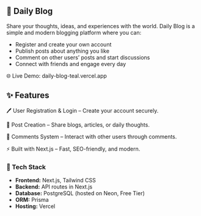 ## 📝 Daily Blog
Share your thoughts, ideas, and experiences with the world.
Daily Blog is a simple and modern blogging platform where you can:

-  Register and create your own account
-  Publish posts about anything you like
-  Comment on other users’ posts and start discussions
-  Connect with friends and engage every day

🌐 Live Demo: daily-blog-teal.vercel.app

## ✨ Features
🖊 User Registration & Login – Create your account securely.

📰 Post Creation – Share blogs, articles, or daily thoughts.

💬 Comments System – Interact with other users through comments.

⚡ Built with Next.js – Fast, SEO-friendly, and modern.

### 🚀 Tech Stack

- **Frontend:** Next.js, Tailwind CSS  
- **Backend:** API routes in Next.js  
- **Database:** PostgreSQL (hosted on Neon, Free Tier)  
- **ORM:** Prisma  
- **Hosting:** Vercel 
